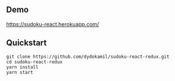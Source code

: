 ## Demo
https://sudoku-react.herokuapp.com/

## Quickstart

    git clone https://github.com/dydokamil/sudoku-react-redux.git
    cd sudoku-react-redux
    yarn install
    yarn start
